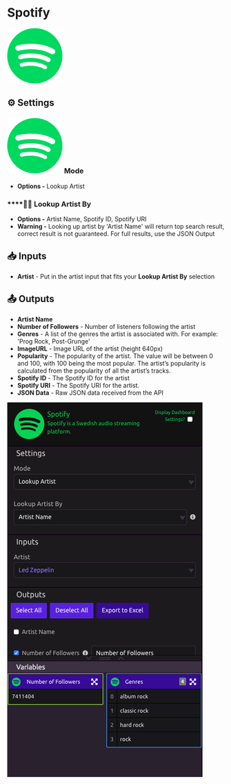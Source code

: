 # Spotify

![A Swedish audio streaming platform.](../../.gitbook/assets/spotify%20%282%29.png)

## ⚙ Settings

### ![](../../.gitbook/assets/spotify%20%282%29.png) **Mode**

* **Options -** Lookup Artist

### \*\*\*\*👩🎤 **Lookup Artist By**

* **Options -** Artist Name, Spotify ID, Spotify URI
* **Warning -** Looking up artist by 'Artist Name' will return top search result, correct result is not guaranteed. For full results, use the JSON Output

## 📥 Inputs

* **Artist** - Put in the artist input that fits your **Lookup Artist By** selection

## 📤 Outputs

* **Artist Name**
* **Number of Followers** - Number of listeners following the artist
* **Genres** - A list of the genres the artist is associated with. For example: 'Prog Rock, Post-Grunge'
* **ImageURL** - Image URL of the artist \(height 640px\)
* **Popularity** - The popularity of the artist. The value will be between 0 and 100, with 100 being the most popular. The artist’s popularity is calculated from the popularity of all the artist’s tracks.
* **Spotify ID** - The Spotify ID for the artist
* **Spotify URI** - The Spotify URI for the artist.
* **JSON Data** - Raw JSON data received from the API

![](../../.gitbook/assets/spotify.png)

